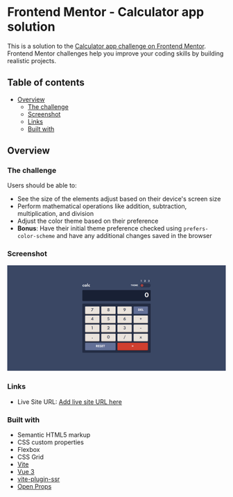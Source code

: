 # Frontend Mentor - Calculator app solution

This is a solution to the [Calculator app challenge on Frontend Mentor](https://www.frontendmentor.io/challenges/calculator-app-9lteq5N29). Frontend Mentor challenges help you improve your coding skills by building realistic projects.

## Table of contents

- [Overview](#overview)
  - [The challenge](#the-challenge)
  - [Screenshot](#screenshot)
  - [Links](#links)
  - [Built with](#built-with)

## Overview

### The challenge

Users should be able to:

- See the size of the elements adjust based on their device's screen size
- Perform mathematical operations like addition, subtraction, multiplication, and division
- Adjust the color theme based on their preference
- **Bonus**: Have their initial theme preference checked using `prefers-color-scheme` and have any additional changes saved in the browser

### Screenshot

![Screenshot of the solution](./screenshot.png)

### Links

- Live Site URL: [Add live site URL here](https://vue-calculator-sable.vercel.app/)

### Built with

- Semantic HTML5 markup
- CSS custom properties
- Flexbox
- CSS Grid
- [Vite](https://vitejs.dev/guide/)
- [Vue 3](https://vuejs.org/guide/introduction.html)
- [vite-plugin-ssr](https://vite-plugin-ssr.com/)
- [Open Props](https://open-props.style/)
